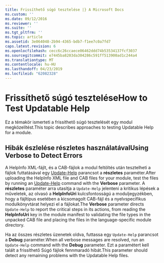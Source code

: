 ```yaml
---
title: Frissíthető súgó tesztelése |} A Microsoft Docs
ms.custom: ''
ms.date: 09/12/2016
ms.reviewer: ''
ms.suite: ''
ms.tgt_pltfrm: ''
ms.topic: article
ms.assetid: 3e064048-2b94-4365-bdb7-f1ee7c0a7fd7
caps.latest.revision: 6
ms.openlocfilehash: cecc6c26ccaece06462ddd74b53534137fcf3037
ms.sourcegitcommit: e7445ba8203da304286c591ff513900ad1c244a4
ms.translationtype: MT
ms.contentlocale: hu-HU
ms.lasthandoff: 04/23/2019
ms.locfileid: "62082328"
---
```

# <a name="how-to-test-updatable-help"></a><span data-ttu-id="4658e-102">Frissíthető súgó tesztelése</span><span class="sxs-lookup"><span data-stu-id="4658e-102">How to Test Updatable Help</span></span>

<span data-ttu-id="4658e-103">Ez a témakör ismerteti a frissíthető súgó tesztelését egy modul megközelítést.</span><span class="sxs-lookup"><span data-stu-id="4658e-103">This topic describes approaches to testing Updatable Help for a module.</span></span>

## <a name="using-verbose-to-detect-errors"></a><span data-ttu-id="4658e-104">Hibák észlelése részletes használatával</span><span class="sxs-lookup"><span data-stu-id="4658e-104">Using Verbose to Detect Errors</span></span>

<span data-ttu-id="4658e-105">A HelpInfo XML-fájlt, és a CAB-fájlok a modul feltöltés után tesztelheti a fájlok futtatásával egy [Update-Help](/powershell/module/Microsoft.PowerShell.Core/Update-Help) parancsot a **részletes** paraméter.</span><span class="sxs-lookup"><span data-stu-id="4658e-105">After uploading the HelpInfo XML file and CAB files for your module, test the files by running an [Update-Help](/powershell/module/Microsoft.PowerShell.Core/Update-Help) command with the **Verbose** parameter.</span></span> <span data-ttu-id="4658e-106">A **részletes** paraméter arra utasítja a `Update-Help` jelenteni a kritikus lépések a műveletek, az olvasó a **HelpInfoUri** kulcsfontosságú a moduljegyzékben, hogy a fájltípus esetében a kicsomagolt CAB-fájl és a nyelvspecifikus modulkönyvtárat helyezi el a fájlokat.</span><span class="sxs-lookup"><span data-stu-id="4658e-106">The **Verbose** parameter directs `Update-Help` to report the critical steps in its actions, from reading the **HelpInfoUri** key in the module manifest to validating the file types in the unpacked CAB file and placing the files in the language-specific module directory.</span></span>

<span data-ttu-id="4658e-107">Ha az összes részletes üzenetek oldva, futtassa egy `Update-Help` parancsot a **Debug** paraméter.</span><span class="sxs-lookup"><span data-stu-id="4658e-107">When all verbose messages are resolved, run an `Update-Help` command with the **Debug** parameter.</span></span> <span data-ttu-id="4658e-108">Ezt a paramétert kell talált a frissíthető Súgó fájlok fennmaradó hibát.</span><span class="sxs-lookup"><span data-stu-id="4658e-108">This parameter should detect any remaining problems with the Updatable Help files.</span></span>